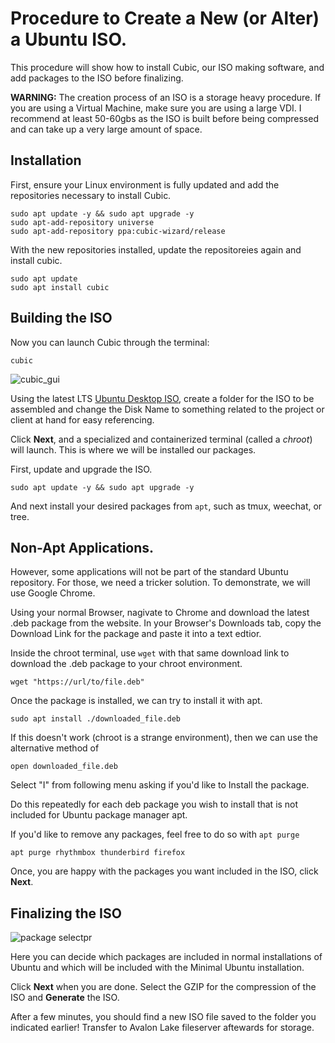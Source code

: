 # Procedure to Create a New (or Alter) a Ubuntu ISO.
This procedure will show how to install Cubic, our ISO making software, and add packages to the ISO before finalizing. 

**WARNING:** The creation process of an ISO is a storage heavy procedure. If you are using a Virtual Machine, make sure you are using a large VDI. I recommend at least 50-60gbs as the ISO is built before being compressed and can take up a very large amount of space.

## Installation

First, ensure your Linux environment is fully updated and add the repositories necessary to install Cubic.
```
sudo apt update -y && sudo apt upgrade -y
sudo apt-add-repository universe
sudo apt-add-repository ppa:cubic-wizard/release
```

With the new repositories installed, update the repositoreies again and install cubic.
```
sudo apt update
sudo apt install cubic
```

## Building the ISO
Now you can launch Cubic through the terminal:
      
    cubic

![cubic_gui](https://static1.makeuseofimages.com/wordpress/wp-content/uploads/2022/11/source-and-custom.jpg?q=50&fit=crop&w=1500&dpr=1.5)

Using the latest LTS [Ubuntu Desktop ISO](https://ubuntu.com/download), create a folder for the ISO to be assembled and change the Disk Name to something related to the project or client at hand for easy referencing.

Click **Next**, and a specialized and containerized terminal (called a *chroot*) will launch. This is where we will be installed our packages.

First, update and upgrade the ISO.

```
sudo apt update -y && sudo apt upgrade -y
```

And next install your desired packages from `apt`, such as tmux, weechat, or tree. 


## Non-Apt Applications.
However, some applications will not be part of the standard Ubuntu repository. For those, we need a tricker solution. To demonstrate, we will use Google Chrome.

Using your normal Browser, nagivate to Chrome and download the latest .deb package from the website. In your Browser's Downloads tab, copy the Download Link for the package and paste it into a text edtior.

Inside the chroot terminal, use `wget` with that same download link to download the .deb package to your chroot environment.

```
wget "https://url/to/file.deb"
```

Once the package is installed, we can try to install it with apt. 

    sudo apt install ./downloaded_file.deb

If this doesn't work (chroot is a strange environment), then we can use the alternative method of 

    open downloaded_file.deb

Select "I" from following menu asking if you'd like to Install the package.

Do this repeatedly for each deb package you wish to install that is not included for Ubuntu package manager apt. 

If you'd like to remove any packages, feel free to do so with `apt purge`

    apt purge rhythmbox thunderbird firefox

Once, you are happy with the packages you want included in the ISO, click **Next**.

## Finalizing the ISO

![package selectpr](https://static1.makeuseofimages.com/wordpress/wp-content/uploads/2022/11/cubic-package-selection.jpg?q=50&fit=crop&w=1500&dpr=1.5)

Here you can decide which packages are included in normal installations of Ubuntu and which will be included with the Minimal Ubuntu installation. 

Click **Next** when you are done. Select the GZIP for the compression of the ISO and **Generate** the ISO.

After a few minutes, you should find a new ISO file saved to the folder you indicated earlier! Transfer to Avalon Lake fileserver aftewards for storage.
